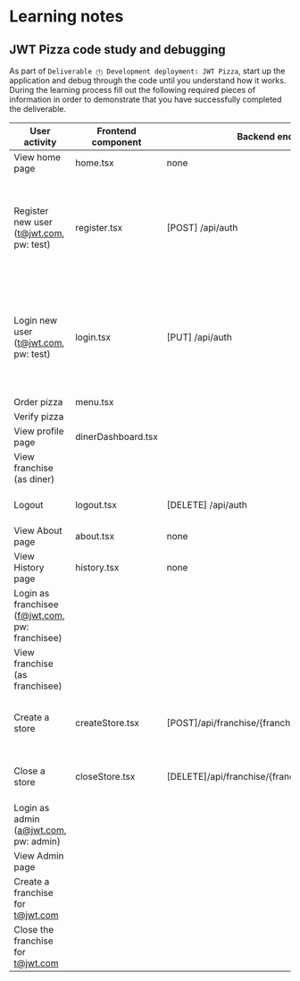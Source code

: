 # Learning notes

## JWT Pizza code study and debugging

As part of `Deliverable ⓵ Development deployment: JWT Pizza`, start up the application and debug through the code until you understand how it works. During the learning process fill out the following required pieces of information in order to demonstrate that you have successfully completed the deliverable.


| User activity                                       | Frontend component | Backend endpoints                                      | Database SQL                                                                                                            |
| ----------------------------------------------------- | -------------------- | -------------------------------------------------------- | ------------------------------------------------------------------------------------------------------------------------- |
| View home page                                      | home.tsx           | none                                                   | none                                                                                                                    |
| Register new user<br/>(t@jwt.com, pw: test)         | register.tsx       | [POST] /api/auth                                       | INSERT INTO user (name, email,password) VALUES (?, ?, ?) INSERT INTO userRole (userId, role, objectId) VALUES (?, ?, ?) |
| Login new user<br/>(t@jwt.com, pw: test)            | login.tsx          | [PUT] /api/auth                                        | SELECT * FROM user WHERE email=?<br /><br /><br /><br />SELECT * FROM userRole WHERE userId=?                           |
| Order pizza                                         | menu.tsx           |                                                        |                                                                                                                         |
| Verify pizza                                        |                    |                                                        |                                                                                                                         |
| View profile page                                   | dinerDashboard.tsx |                                                        |                                                                                                                         |
| View franchise<br/>(as diner)                       |                    |                                                        |                                                                                                                         |
| Logout                                              | logout.tsx         | [DELETE] /api/auth                                     | DELETE FROM auth WHERE token=?                                                                                          |
| View About page                                     | about.tsx          | none                                                   | none                                                                                                                    |
| View History page                                   | history.tsx        | none                                                   | none                                                                                                                    |
| Login as franchisee<br/>(f@jwt.com, pw: franchisee) |                    |                                                        |                                                                                                                         |
| View franchise<br/>(as franchisee)                  |                    |                                                        |                                                                                                                         |
| Create a store                                      | createStore.tsx    | [POST]/api/franchise/{franchise.id}/store              | INSERT INTO store (franchiseId, name) VALUES (?, ?)                                                                     |
| Close a store                                       | closeStore.tsx     | [DELETE]/api/franchise/{franchise.id}/store/{store.id} | DELETE FROM store WHERE franchiseId=? AND id=?                                                                          |
| Login as admin<br/>(a@jwt.com, pw: admin)           |                    |                                                        |                                                                                                                         |
| View Admin page                                     |                    |                                                        |                                                                                                                         |
| Create a franchise for t@jwt.com                    |                    |                                                        |                                                                                                                         |
| Close the franchise for t@jwt.com                   |                    |                                                        |                                                                                                                         |
